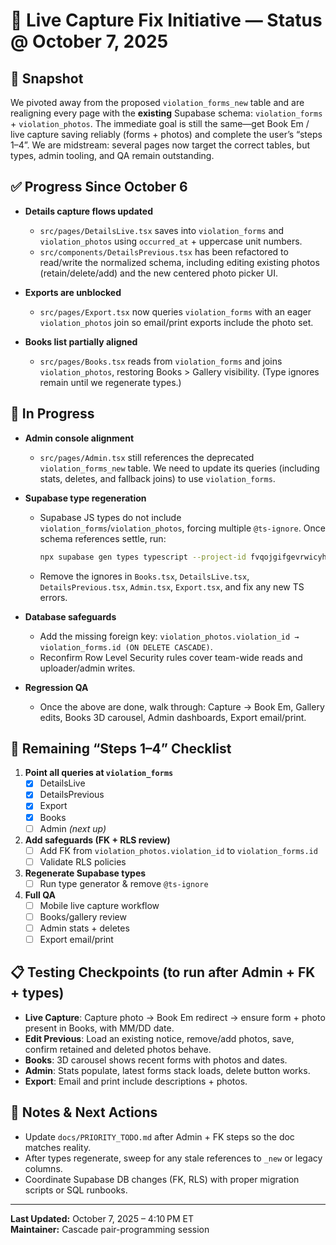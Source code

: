 # 🚧 Live Capture Fix Initiative — Status @ October 7, 2025

## 🔎 Snapshot

We pivoted away from the proposed `violation_forms_new` table and are realigning every page with the **existing** Supabase schema: `violation_forms` + `violation_photos`. The immediate goal is still the same—get Book Em / live capture saving reliably (forms + photos) and complete the user’s “steps 1–4”. We are midstream: several pages now target the correct tables, but types, admin tooling, and QA remain outstanding.

## ✅ Progress Since October 6

- **Details capture flows updated**
  - `src/pages/DetailsLive.tsx` saves into `violation_forms` and `violation_photos` using `occurred_at` + uppercase unit numbers.
  - `src/components/DetailsPrevious.tsx` has been refactored to read/write the normalized schema, including editing existing photos (retain/delete/add) and the new centered photo picker UI.

- **Exports are unblocked**
  - `src/pages/Export.tsx` now queries `violation_forms` with an eager `violation_photos` join so email/print exports include the photo set.

- **Books list partially aligned**
  - `src/pages/Books.tsx` reads from `violation_forms` and joins `violation_photos`, restoring Books > Gallery visibility. (Type ignores remain until we regenerate types.)

## 🔄 In Progress

- **Admin console alignment**
  - `src/pages/Admin.tsx` still references the deprecated `violation_forms_new` table. We need to update its queries (including stats, deletes, and fallback joins) to use `violation_forms`.

- **Supabase type regeneration**
  - Supabase JS types do not include `violation_forms`/`violation_photos`, forcing multiple `@ts-ignore`. Once schema references settle, run:

    ```bash
    npx supabase gen types typescript --project-id fvqojgifgevrwicyhmvj > src/integrations/supabase/types.ts
    ```

  - Remove the ignores in `Books.tsx`, `DetailsLive.tsx`, `DetailsPrevious.tsx`, `Admin.tsx`, `Export.tsx`, and fix any new TS errors.

- **Database safeguards**
  - Add the missing foreign key: `violation_photos.violation_id → violation_forms.id (ON DELETE CASCADE)`.
  - Reconfirm Row Level Security rules cover team-wide reads and uploader/admin writes.

- **Regression QA**
  - Once the above are done, walk through: Capture → Book Em, Gallery edits, Books 3D carousel, Admin dashboards, Export email/print.

## 🎯 Remaining “Steps 1–4” Checklist

1. **Point all queries at `violation_forms`**
   - [x] DetailsLive
   - [x] DetailsPrevious
   - [x] Export
   - [x] Books
   - [ ] Admin *(next up)*

2. **Add safeguards (FK + RLS review)**
   - [ ] Add FK from `violation_photos.violation_id` to `violation_forms.id`
   - [ ] Validate RLS policies

3. **Regenerate Supabase types**
   - [ ] Run type generator & remove `@ts-ignore`

4. **Full QA**
   - [ ] Mobile live capture workflow
   - [ ] Books/gallery review
   - [ ] Admin stats + deletes
   - [ ] Export email/print

## 📋 Testing Checkpoints (to run after Admin + FK + types)

- **Live Capture**: Capture photo → Book Em redirect → ensure form + photo present in Books, with MM/DD date.
- **Edit Previous**: Load an existing notice, remove/add photos, save, confirm retained and deleted photos behave.
- **Books**: 3D carousel shows recent forms with photos and dates.
- **Admin**: Stats populate, latest forms stack loads, delete button works.
- **Export**: Email and print include descriptions + photos.

## 📝 Notes & Next Actions

- Update `docs/PRIORITY_TODO.md` after Admin + FK steps so the doc matches reality.
- After types regenerate, sweep for any stale references to `_new` or legacy columns.
- Coordinate Supabase DB changes (FK, RLS) with proper migration scripts or SQL runbooks.

---

**Last Updated:** October 7, 2025 – 4:10 PM ET  
**Maintainer:** Cascade pair-programming session
